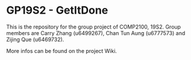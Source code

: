 # GP19S2 - GetItDone

This is the repository for the group project of COMP2100, 19S2. Group members are Carry Zhang (u6499267), Chan Tun Aung (u6777573) and Zijing Que (u6469732).

More infos can be found on the project Wiki.

